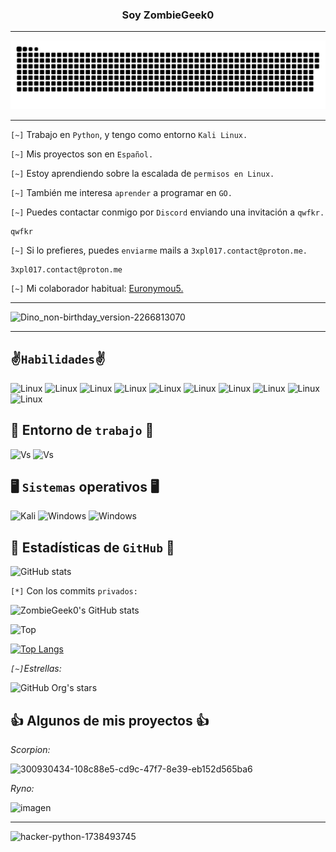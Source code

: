 <center><h3>Soy ZombieGeek0</h3></center>

<hr>

<img src="animation.svg" href="animation.svg">

<hr>

`[~]` Trabajo en `Python`, y tengo como entorno `Kali Linux.`

`[~]` Mis proyectos son en `Español.`

`[~]` Estoy aprendiendo sobre la escalada de `permisos en Linux.`

`[~]` También me interesa `aprender` a programar en `GO.`

`[~]` Puedes contactar conmigo por `Discord` enviando una invitación a `qwfkr.`

    qwfkr

`[~]` Si lo prefieres, puedes `enviarme` mails a `3xpl017.contact@proton.me.`

    3xpl017.contact@proton.me

`[~]` Mi colaborador habitual: <a href="https://www.github.com/Euronymou5">Euronymou5.<a>

<hr>

![Dino_non-birthday_version-2266813070](https://github.com/ZombieGeeK0/ZombieGeeK0/assets/158185295/5e5d53b4-00e9-45cc-a517-02eb061a2f43)

<hr>

## ✌️`Habilidades`✌️

![Linux](https://img.shields.io/badge/Debian-FCC624?style=for-the-badge&logo=linux&logoColor=black)
![Linux](https://img.shields.io/badge/VSCode-FCC624?style=for-the-badge&logo=visual%20studio%20code&logoColor=black)
![Linux](https://img.shields.io/badge/Python-FCC624?style=for-the-badge&logo=python&logoColor=black)
![Linux](https://img.shields.io/badge/Bash-FCC624?style=for-the-badge&logo=linux&logoColor=black)
![Linux](https://img.shields.io/badge/Batch-FCC624?style=for-the-badge&logo=windows&logoColor=black)
![Linux](https://img.shields.io/badge/VBS-FCC624?style=for-the-badge&logo=vbs&logoColor=black)
![Linux](https://img.shields.io/badge/GitHub-FCC624?style=for-the-badge&logo=github&logoColor=black)
![Linux](https://img.shields.io/badge/Markdown-FCC624?style=for-the-badge&logo=markdown&logoColor=black)
![Linux](https://img.shields.io/badge/HTML-FCC624?style=for-the-badge&logo=html&logoColor=black)
![Linux](https://img.shields.io/badge/CSS-FCC624?style=for-the-badge&logo=css&logoColor=black)


## 🤔 Entorno de `trabajo` 🤔
![Vs](https://img.shields.io/badge/Visual_Studio_Code-0078D4?style=for-the-badge&logo=visual%20studio%20code&logoColor=white)
![Vs](https://img.shields.io/badge/Windows_Notepad-0078D4?style=for-the-badge&logo=notepad&logoColor=white)

## 🖥️ `Sistemas` operativos 🖥️
![Kali](https://img.shields.io/badge/Kali_Linux-557C94?style=for-the-badge&logo=kali-linux&logoColor=white)
![Windows](https://img.shields.io/badge/Debian-557C94?style=for-the-badge&logo=debian&logoColor=white)
![Windows](https://img.shields.io/badge/Windows-557C94?style=for-the-badge&logo=windows&logoColor=white)

## 🗿 Estadísticas de `GitHub` 🗿
![GitHub stats](https://github-readme-stats.vercel.app/api?username=ZombieGeek0&show_icons=true&theme=radical)

`[*]` Con los commits `privados:`
 
![ZombieGeek0's GitHub stats](https://github-readme-stats.vercel.app/api?username=ZombieGeek0&count_private=true)

![Top](https://github-readme-stats.vercel.app/api/top-langs/?username=ZombieGeek0&hide_progress=true&theme=radical)

[![Top Langs](https://github-readme-stats.vercel.app/api/top-langs/?username=ZombieGeek0&langs_count=8)](https://github.com/ZombieGeek0/github-readme-stats)

*`[~]`Estrellas:*

![GitHub Org's stars](https://img.shields.io/github/stars/camilafernanda?style=social)

## 👍 Algunos de mis proyectos 👍

_Scorpion:_

![300930434-108c88e5-cd9c-47f7-8e39-eb152d565ba6](https://github.com/ZombieGeeK0/ZombieGeeK0/assets/158185295/b070f55c-5955-4d06-a4e9-ad0006d2e265)


_Ryno:_

![imagen](https://github.com/ZombieGeeK0/ZombieGeeK0/assets/158185295/6d02d6db-91b2-4a77-9401-de5918563147)

<hr>

![hacker-python-1738493745](https://github.com/ZombieGeeK0/ZombieGeeK0/assets/158185295/4517cee5-c545-44a7-a3f7-0be865456f16)
